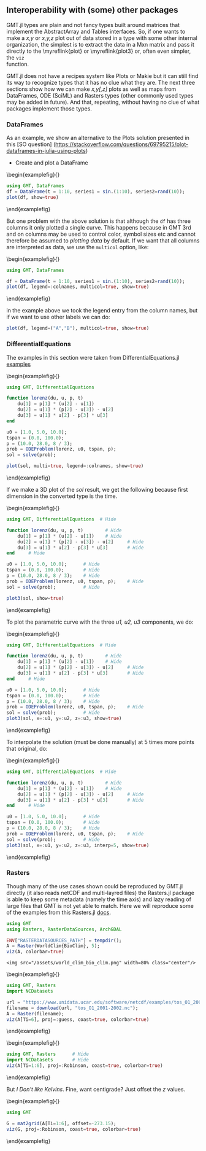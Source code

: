 ## Interoperability with (some) other packages

GMT.jl types are plain and not fancy types built around matrices that implement the AbstractArray
and Tables interfaces. So, if one wants to make a *x,y* or *x,y,z* plot out of data stored in a type
with some  other internal organization, the simplest is to extract the data in a Mxn matrix and
pass it directly to the \myreflink{plot} or \myreflink{plot3} or, often even simpler, the `viz`  
function.

GMT.jl does not have a recipes system like Plots or Makie but it can still find its way to recognize
types that it has no clue what they are. The next three sections show how we can make *x,y[,z]* plots
as well as maps from DataFrames, ODE (SciML) and Rasters types (other commonly used types may be added
in future). And that, repeating, without having no clue of what packages implement those types.


### DataFrames

As an example, we show an alternative to the Plots solution presented in this [SO question]
(https://stackoverflow.com/questions/69795215/plot-dataframes-in-julia-using-plots)

- Create and plot a DataFrame

\begin{examplefig}{}
```julia
using GMT, DataFrames
df = DataFrame(t = 1:10, series1 = sin.(1:10), series2=rand(10));
plot(df, show=true)
```
\end{examplefig}

But one problem with the above solution is that although the `df` has three columns it only plotted a single curve.
This happens because in GMT 3rd and on columns may be used to control color, symbol sizes etc and cannot therefore
be assumed to *plotting data* by default. If we want that all columns are interpreted as data, we use the `multicol`
option, like:

\begin{examplefig}{}
```julia
using GMT, DataFrames

df = DataFrame(t = 1:10, series1 = sin.(1:10), series2=rand(10));
plot(df, legend=:colnames, multicol=true, show=true)
```
\end{examplefig}

in the example above we took the legend entry from the column names, but if we want to use other labels we can do:

```julia
plot(df, legend=("A","B"), multicol=true, show=true)
```

### DifferentialEquations

The examples in this section were taken from DifferentialEquations.jl [examples](https://docs.sciml.ai/DiffEqDocs/stable/basics/plot/#Example)

\begin{examplefig}{}
```julia
using GMT, DifferentialEquations

function lorenz(du, u, p, t)
	du[1] = p[1] * (u[2] - u[1])
	du[2] = u[1] * (p[2] - u[3]) - u[2]
	du[3] = u[1] * u[2] - p[3] * u[3]
end

u0 = [1.0, 5.0, 10.0];
tspan = (0.0, 100.0);
p = (10.0, 28.0, 8 / 3);
prob = ODEProblem(lorenz, u0, tspan, p);
sol = solve(prob);

plot(sol, multi=true, legend=:colnames, show=true)
```
\end{examplefig}


If we make a 3D plot of the _sol_ result, we get the following because first dimension
in the converted type is the time.

\begin{examplefig}{}
```julia
using GMT, DifferentialEquations  # Hide

function lorenz(du, u, p, t)		# Hide
	du[1] = p[1] * (u[2] - u[1])	# Hide
	du[2] = u[1] * (p[2] - u[3]) - u[2]		# Hide
	du[3] = u[1] * u[2] - p[3] * u[3]		# Hide
end		# Hide

u0 = [1.0, 5.0, 10.0];		# Hide
tspan = (0.0, 100.0);		# Hide
p = (10.0, 28.0, 8 / 3);	# Hide
prob = ODEProblem(lorenz, u0, tspan, p);	# Hide
sol = solve(prob);			# Hide

plot3(sol, show=true)
```
\end{examplefig}

To plot the parametric curve with the three _u1, u2, u3_ components, we do:

\begin{examplefig}{}
```julia
using GMT, DifferentialEquations  # Hide

function lorenz(du, u, p, t)		# Hide
	du[1] = p[1] * (u[2] - u[1])	# Hide
	du[2] = u[1] * (p[2] - u[3]) - u[2]		# Hide
	du[3] = u[1] * u[2] - p[3] * u[3]		# Hide
end		# Hide

u0 = [1.0, 5.0, 10.0];		# Hide
tspan = (0.0, 100.0);		# Hide
p = (10.0, 28.0, 8 / 3);	# Hide
prob = ODEProblem(lorenz, u0, tspan, p);	# Hide
sol = solve(prob);			# Hide
plot3(sol, x=:u1, y=:u2, z=:u3, show=true)
```
\end{examplefig}

To interpolate the solution (must be done manually) at 5 times more points that original, do:

\begin{examplefig}{}
```julia
using GMT, DifferentialEquations  # Hide

function lorenz(du, u, p, t)		# Hide
	du[1] = p[1] * (u[2] - u[1])	# Hide
	du[2] = u[1] * (p[2] - u[3]) - u[2]		# Hide
	du[3] = u[1] * u[2] - p[3] * u[3]		# Hide
end		# Hide

u0 = [1.0, 5.0, 10.0];		# Hide
tspan = (0.0, 100.0);		# Hide
p = (10.0, 28.0, 8 / 3);	# Hide
prob = ODEProblem(lorenz, u0, tspan, p);	# Hide
sol = solve(prob);			# Hide
plot3(sol, x=:u1, y=:u2, z=:u3, interp=5, show=true)
```
\end{examplefig}

### Rasters

Though many of the use cases shown could be reproduced by GMT.jl directly (it also reads netCDF and multi-layred files)
the Rasters.jl package is able to keep some metadata (namely the time axis) and lazy reading of large files that GMT
is not yet able to match.
Here we will reproduce some of the examples from this Rasters.jl [docs](https://rafaqz.github.io/Rasters.jl/dev/#Examples-and-Plotting).

```julia
using GMT
using Rasters, RasterDataSources, ArchGDAL

ENV["RASTERDATASOURCES_PATH"] = tempdir();
A = Raster(WorldClim{BioClim}, 5);
viz(A, colorbar=true)
```

~~~
<img src="/assets/world_clim_bio_clim.png" width=80% class="center"/>
~~~

\begin{examplefig}{}
```julia
using GMT, Rasters
import NCDatasets

url = "https://www.unidata.ucar.edu/software/netcdf/examples/tos_O1_2001-2002.nc";
filename = download(url, "tos_O1_2001-2002.nc");
A = Raster(filename);
viz(A[Ti=6], proj=:guess, coast=true, colorbar=true)
```
\end{examplefig}

\begin{examplefig}{}
```julia
using GMT, Rasters		# Hide
import NCDatasets		# Hide
viz(A[Ti=1:6], proj=:Robinson, coast=true, colorbar=true)
```
\end{examplefig}

But _I Don't like Kelvins_. Fine, want centigrade? Just offset the _z_ values.

\begin{examplefig}{}
```julia
using GMT

G = mat2grid(A[Ti=1:6], offset=-273.15);
viz(G, proj=:Robinson, coast=true, colorbar=true)
```
\end{examplefig}
